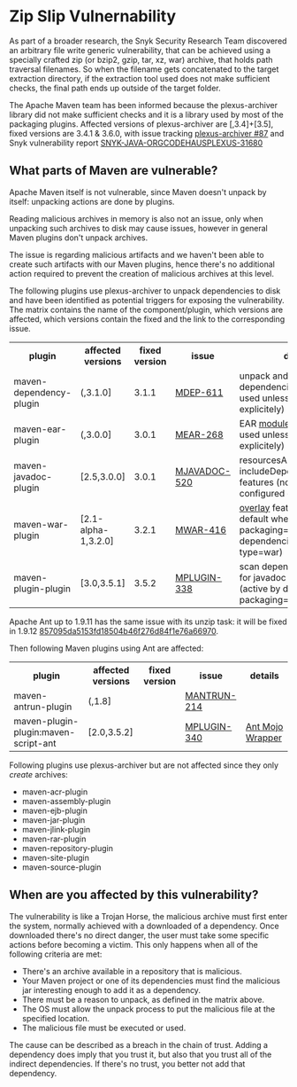 # Zip Slip Vulnernability

As part of a broader research, the Snyk Security Research Team discovered
an arbitrary file write generic vulnerability, that can be achieved using a 
specially crafted zip (or bzip2, gzip, tar, xz, war) archive, that holds 
path traversal filenames. So when the filename gets concatenated to the 
target extraction directory, if the extraction tool used does not make 
sufficient checks, the final path ends up outside of the target folder.

The Apache Maven team has been informed because the plexus-archiver library 
did not make sufficient checks and it is a library used by most of the 
packaging plugins.
Affected versions of plexus-archiver are [,3.4]+[3.5], fixed versions are 3.4.1 & 3.6.0,
with issue tracking [plexus-archiver #87](https://github.com/codehaus-plexus/plexus-archiver/pull/87) and
Snyk vulnerability report [SNYK-JAVA-ORGCODEHAUSPLEXUS-31680](https://snyk.io/vuln/SNYK-JAVA-ORGCODEHAUSPLEXUS-31680)


## What parts of Maven are vulnerable?

Apache Maven itself is not vulnerable, since Maven doesn't unpack by itself:
unpacking actions are done by plugins.

Reading malicious archives in memory is also not an issue, only when 
unpacking such archives to disk may cause issues, however in general 
Maven plugins don't unpack archives.

The issue is regarding malicious artifacts and we haven't been able to create
such artifacts with our Maven plugins, hence there's no additional action 
required to prevent the creation of malicious archives at this level.

The following plugins use plexus-archiver to unpack dependencies to disk
and have been identified as potential triggers for exposing the vulnerability.
The matrix contains the name of the component/plugin, which versions are affected,
which versions contain the fixed and the link to the corresponding issue.

<table>
 <tr>
   <th>plugin</th>
   <th>affected versions</th>
   <th>fixed version</th>
   <th>issue</th>
   <th>details</th>
 </tr>
 <tr>
   <td>maven-dependency-plugin</td>
   <td>(,3.1.0]</td>
   <td>3.1.1</td>
   <td><a href="https://issues.apache.org/jira/browse/MDEP-611">MDEP-611</a></td>
   <td>unpack and unpack-dependencies goals (not used unless configured explicitely)</td>
 </tr>
 <tr>
   <td>maven-ear-plugin</td>
   <td>(,3.0.0]</td> 
   <td>3.0.1</td>
   <td><a href="https://issues.apache.org/jira/browse/MEAR-268">MEAR-268</a></td>
   <td>EAR <a href="/plugins/maven-ear-plugin/modules.html">modules</a> feature (not used unless configured explicitely)</td>
 </tr>
 <tr>
   <td>maven-javadoc-plugin</td>
   <td>[2.5,3.0.0]</td>
   <td>3.0.1</td>
   <td><a href="https://issues.apache.org/jira/browse/MJAVADOC-520">MJAVADOC-520</a></td>
   <td>resourcesArtifacts and includeDependencySources features (not used unless configured explicitely)</td>
 </tr>
 <tr>
   <td>maven-war-plugin</td>
   <td>[2.1-alpha-1,3.2.0]</td>
   <td>3.2.1</td>
   <td><a href="https://issues.apache.org/jira/browse/MWAR-416">MWAR-416</a></td>
   <td><a href="/plugins/maven-war-plugin/overlays.html">overlay</a> feature (active by default when packaging=war on dependencies with type=war)</td>
  </tr>
  <tr>
    <td>maven-plugin-plugin</td>
    <td>[3.0,3.5.1]</td>
    <td>3.5.2</td>
    <td><a href="https://issues.apache.org/jira/browse/MPLUGIN-338">MPLUGIN-338</a></td>
    <td>scan dependencies sources for javadoc annotations (active by default when packaging=maven-plugin)</td>
  </tr>
</table>


Apache Ant up to 1.9.11 has the same issue with its unzip task: it will be fixed in 1.9.12 <a href="https://github.com/apache/ant/commit/857095da5153fd18504b46f276d84f1e76a66970">857095da5153fd18504b46f276d84f1e76a66970</a>.

Then following Maven plugins using Ant are affected:

<table>
 <tr>
   <th>plugin</th>
   <th>affected versions</th>
   <th>fixed version</th>
   <th>issue</th>
   <th>details</th>
 </tr>
  <tr>
    <td>maven-antrun-plugin</td>
    <td>(,1.8]</td>
    <td></td>
    <td><a href="https://issues.apache.org/jira/browse/MANTRUN-214">MANTRUN-214</a></td>
	<td></td>
  </tr>
  <tr>
    <td>maven-plugin-plugin:maven-script-ant</td>
    <td>[2.0,3.5.2]</td>
    <td></td>
    <td><a href="https://issues.apache.org/jira/browse/MPLUGIN-340">MPLUGIN-340</a></td>
	<td><a href="/plugin-tools/maven-plugin-plugin/examples/ant-mojo.html">Ant Mojo Wrapper</a></td>
  </tr>
</table>
	 
Following plugins use plexus-archiver but are not affected since they only _create_ archives:

- maven-acr-plugin
- maven-assembly-plugin
- maven-ejb-plugin
- maven-jar-plugin
- maven-jlink-plugin
- maven-rar-plugin
- maven-repository-plugin
- maven-site-plugin
- maven-source-plugin

## When are you affected by this vulnerability?

The vulnerability is like a Trojan Horse, the malicious archive must first enter the system, normally achieved
with a downloaded of a dependency. Once downloaded there's no direct danger, the user must take some specific 
actions before becoming a victim. This only happens when all of the following criteria are met:

- There's an archive available in a repository that is malicious.
- Your Maven project or one of its dependencies must find the malicious jar interesting enough to add it as a dependency.
- There must be a reason to unpack, as defined in the matrix above.
- The OS must allow the unpack process to put the malicious file at the specified location.
- The malicious file must be executed or used.

The cause can be described as a breach in the chain of trust. Adding a dependency does imply that you trust it, but also
that you trust all of the indirect dependencies. If there's no trust, you better not add that dependency.

